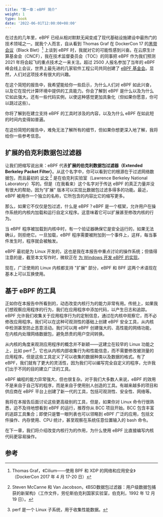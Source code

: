 ```yaml
---
title: "第一章：eBPF 简介"
weight: 1
type: book
date: '2022-06-01T12:00:00+08:00'
---
```


在过去的几年里，eBPF 已经从相对默默无闻变成了现代基础设施建设中最热门的技术领域之一。就我个人而言，自从看到 Thomas Graf 在 DockerCon 17 的[黑带会议](https://www.youtube.com/watch?v=ilKlmTDdFgk&ab_channel=Docker)（Black Blet）[^1] 上谈到 eBPF 时，我就对它的可能性感到兴奋。在云原生计算基金会（CNCF），我在技术监督委员会（TOC）的同事把 eBPF 作为我们预测 2021 年将会起飞的重点技术之一来关注。超过 2500 人报名参加了当年的 eBPF 峰会线上会议，世界上最先进的几家软件工程公司共同创建了 [eBPF 基金会](https://ebpf.io/foundation)。显然，人们对这项技术有很大的兴趣。

在这个简短的报告中，我希望能给你一些启示，为什么人们对 eBPF 如此兴奋，以及它在现代计算环境中提供的工具能力。你会了解到 eBPF 是什么以及为什么它如此强大。还有一些代码实例，以使这种感觉更加具象化（但如果你愿意，你可以跳过这些）。

你将了解到在建立支持 eBPF 的工具时涉及的内容，以及为什么 eBPF 在如此短的时间内变得如普遍。

在这份简短的报告中，难免无法了解所有的细节，但如果你想更深入地了解，我将给你一些参考信息。

## 扩展的伯克利数据包过滤器

让我们把缩写说出来：eBPF 代表**扩展的伯克利数据包过滤器（Extended Berkeley Packet Filter）**。从这个名字中，你可以看到它的根源在于过滤网络数据包，而且最初的 [论文](https://www.tcpdump.org/papers/bpf-usenix93.pdf) [^2] 是在伯克利实验室（Lawrence Berkeley National Laboratory）写的。但是（在我看来）这个名字对于传达 eBPF 的真正力量并没有很大的帮助，因为"扩展" 版本可以实现比数据包过滤多得多的功能。最近，eBPF 被用作一个独立的名称，它所包含的内容比它的缩写更多。

那么，如果它不仅仅是包过滤，什么是 eBPF？eBPF 是一个框架，允许用户在操作系统的内核内加载和运行自定义程序。这意味着它可以扩展甚至修改内核的行为。

当 eBPF 程序被加载到内核中时，有一个验证器确保它是安全运行的，如果无法确认，则拒绝它。一旦加载，eBPF 程序需要被附加到一个事件上，这样，每当事件发生时，程序就会被触发。

eBPF 最初是为 Linux 开发的，这也是我在本报告中重点讨论的操作系统；但值得注意的是，截至本文写作时，微软正在 [为 Windows 开发 eBPF 的实现](https://oreil.ly/J0N1H)。

现在，广泛使用的 Linux 内核都支持 "扩展" 部分，eBPF 和 BPF 这两个术语现在基本上可以互换使用。

## 基于 eBPF 的工具

正如你在本报告中所看到的，动态改变内核行为的能力非常有用。传统上，如果我们想观察应用程序的行为，我们在应用程序中添加代码，以产生日志和追踪。eBPF 允许我们收集关于应用程序行为的定制信息，通过在内核中观察它，而不必修改应用程序。我们可以在这种可观测性的基础上创建 eBPF 安全工具，从内核中检测甚至防止恶意活动。我们可以用 eBPF 创建强大的、高性能的网络功能，在内核内处理网络数据包，避免昂贵的用户空间转换。

从内核的角度来观测应用程序的概念并不新颖——这建立在较早的 Linux 功能之上，比如 perf [^3]，它也从内核内部收集行为和性能信息，而不需要修改被测量的应用程序。但是这些工具定义了可以收集的数据种类以及数据的格式。有了 eBPF，我们就有了更大的灵活性，因为我们可以编写完全自定义的程序，允许我们出于不同的目的建立广泛的工具。

eBPF 编程的能力异常强大，但也很复杂。对于我们大多数人来说，eBPF 的效用不是来自于自己写的程序，而是来自于使用别人创造的工具。有越来越多的项目和供应商在 eBPF 平台上创建了新一代的工具，包括可观测性、安全性、网络等。

我将在本报告后面讨论这些更高级别的工具，但是，如果你对 Linux 命令行很熟悉，迫不及待地想看到 eBPF 的运行，推荐你从 BCC 项目开始。BCC 包含丰富的追踪工具集合；即使只是瞥一眼列表也可以领略到 eBPF 广泛的应用，包括文件操作、内存使用、CPU 统计，甚至观察在系统任意位置输入的 bash 命令。

在下一章，我们将介绍改变内核行为的作用，为什么使用 eBPF 比直接编写内核代码更容易操作。

## 参考

[^1]: Thomas Graf，《Cilium——使用 BPF 和 XDP 的网络和应用安全》（DockerCon 2017 年 4 月 17-20 日）
[^2]: Steven McCanne 和 Van Jacobson，《BSD数据包过滤器：用户级数据包捕获的新架构》（工作文件，劳伦斯伯克利国家实验室，伯克利，1992 年 12 月 19 日）。
[^3]: perf 是一个 Linux 子系统，用于收集性能数据。
